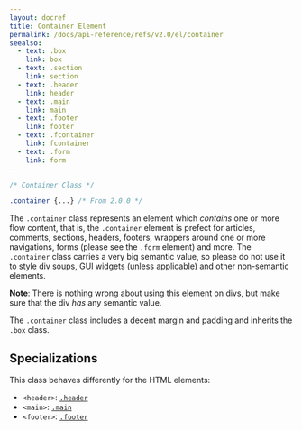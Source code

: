 ```yaml
---
layout: docref
title: Container Element
permalink: /docs/api-reference/refs/v2.0/el/container
seealso:
  - text: .box
    link: box
  - text: .section
    link: section
  - text: .header
    link: header
  - text: .main
    link: main
  - text: .footer
    link: footer
  - text: .fcontainer
    link: fcontainer
  - text: .form
    link: form
---
```


```scss
/* Container Class */

.container {...} /* From 2.0.0 */
```

The `.container` class represents an element which *contains* one or more
flow content, that is, the `.container` element is prefect for articles,
comments, sections, headers, footers, wrappers around one or more navigations,
forms (please see the `.form` element) and more. The `.container` class
carries a very big semantic value, so please do not use it to style div soups,
GUI widgets (unless applicable) and other non-semantic elements.

<div class="note">
  <strong>Note</strong>: There is nothing wrong about using this element on
  divs, but make sure that the div <em>has</em> any semantic value.
</div>

The `.container` class includes a decent margin and padding and inherits the
`.box` class.

## Specializations ##

This class behaves differently for the HTML elements:

* `<header>`: [`.header`](/docs/api-reference/refs/v2.0/el/header)
* `<main>`: [`.main`](/docs/api-reference/refs/v2.0/el/main)
* `<footer>`: [`.footer`](/docs/api-reference/refs/v2.0/el/footer)
